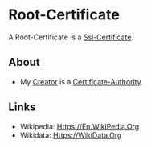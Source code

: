 # Root-Certificate

A Root-Certificate is a [Ssl-Certificate](2000270.md).

## About

- My [Creator](600098.md) is a [Certificate-Authority](13300010.md).

## Links

- Wikipedia: [Https://En.WikiPedia.Org](https://en.wikipedia.org/wiki/Root_certificate)
- Wikidata: [Https://WikiData.Org](https://wikidata.org/wiki/Q7366568)

